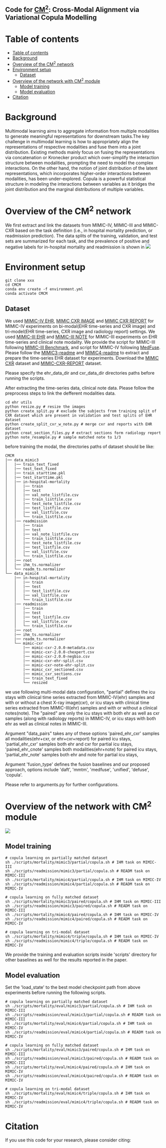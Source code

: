## Code for [CM$^2$](-): Cross-Modal Alignment via Variational Copula Modelling


Table of contents
=================

<!--ts-->
- [Table of contents](#table-of-contents)
- [Background](#background)
- [Overview of the CM$^2$ network](#overview-of-the-cm2-network)
- [Environment setup](#environment-setup)
  - [Dataset](#dataset)
- [Overview of the network with CM$^2$ module](#overview-of-the-network-with-cm2-module)
  - [Model training](#model-training)
  - [Model evaluation](#model-evaluation)
- [Citation](#citation)
   
<!--te-->

Background
============
Multimodal learning aims to aggregate information from multiple modalities to generate meaningful representations for downstream tasks.The key challenge in multimodal learning is how to appropriately align the representations of respective modalities and fuse them into a joint distribution. Existing methods mainly focus on fusing the representations via concatenation or Kronecker product which over-simplify the interaction structure between modalities, prompting the need to model the complex interactions. On the other hand, the notion of joint distribution of the latent representations, which incorporates higher-order interactions between modalities, has been under-explored. Copula is a powerful statistical structure in modeling the interactions between variables as it bridges the joint distribution and the marginal distributions of multiple variables.


Overview of the CM$^2$ network
====================================

We first extract and link the datasets from MIMIC-IV, MIMIC-III and MIMIC-CXR based on the task definition (i.e., in hospital mortality prediction, or readmission prediction). The data splits of the training, validation, and test sets are summarized for each task, and the prevalence of positive and negative labels for in-hospital mortality and readmission is shown in 
![](figures/datset_summary.png)


Environment setup
==================

    git clone xxx
    cd CMCM
    conda env create -f environment.yml
    conda activate CMCM

Dataset
-------------

We used [MIMIC-IV EHR](https://physionet.org/content/mimiciv/2.2/), [MIMIC CXR IMAGE](https://physionet.org/content/mimic-cxr-jpg/2.0.0/) and [MIMIC CXR REPORT](https://physionet.org/content/mimic-cxr/2.1.0/) for MIMIC-IV experiments on bi-modal(EHR time-series and CXR image) and tri-model(EHR time-series, CXR image and radiology report) settings.
We used [MIMIC-III EHR](https://physionet.org/content/mimiciii/1.4/) and [MIMIC-III NOTE](https://physionet.org/content/mimiciii/1.4/) for MIMIC-III experiments on EHR time-series and clinical note modality.
We provide the script for MIMIC-III following [MIMIC-III Benchmark](https://github.com/YerevaNN/mimic3-benchmarks), and script for MIMIC-IV following [MedFuse](https://github.com/nyuad-cai/MedFuse).
Please follow the [MIMIC3-readme](mimic3extract/README.md) and [MIMIC4-readme](mimic4extract/README.md) to extract and prepare the time-series EHR dataset for experiments. Download the [MIMIC CXR](https://physionet.org/content/mimic-cxr-jpg/2.0.0/) dataset and [MIMIC-CXR-REPORT](https://physionet.org/content/mimic-cxr/2.1.0/) dataset.

Please specify the ehr_data_dir and cxr_data_dir directories paths before running the scripts.

After extracting the time-series data, clinical note data. Please follow the preprocess steps to link the defferent modalities data.
```
cd ehr utils
python resize.py # resize the images
python create_split.py # exclude the subjects from training split of CXR dataset which are present in validation and test splits of EHR dataset
python create_split_cxr_w_note.py # merge cxr and reports with EHR dataset
python creat_section_files.py # extract sections form radiology report
python note_resample.py # sample matched note to 1/3
```

before training the modal, the directories paths of dataset should be like:
```
CMCM
|── data_mimic3
│   |── train_text_fixed
│   |── test_text_fixed
│   |── train_starttime.pkl
│   |── test_starttime.pkl
│   |── in-hospital-mortality
│   │   |── train
│   │   |── test
│   │   |── val_note_listfile.csv
│   │   |── train_listfile.csv
│   │   |── test_note_listfile.csv
│   │   |── test_listfile.csv
│   │   |── val_listfile.csv
│   │   └── train_listfile.csv
│   |── readmission
│   │   |── train
│   │   |── test
│   │   |── val_note_listfile.csv
│   │   |── train_listfile.csv
│   │   |── test_note_listfile.csv
│   │   |── test_listfile.csv
│   │   |── val_listfile.csv
│   │   └── train_listfile.csv
│   |── root
│   |── ihm_ts.normalizer
│   └── readm_ts.normalizer
└── data_mimic4
    |── in-hospital-mortality
    │   |── train
    │   |── test
    │   |── test_listfile.csv
    │   |── val_listfile.csv
    │   └── train_listfile.csv
    |── readmission
    │   |── train
    │   |── test
    │   |── test_listfile.csv
    │   |── val_listfile.csv
    │   └── train_listfile.csv
    |── root
    |── ihm_ts.normalizer
    |── readm_ts.normalizer
    └── mimic-cxr
        |── mimic-cxr-2.0.0-metadata.csv
        |── mimic-cxr-2.0.0-chexpert.csv
        |── mimic-cxr-2.0.0-negbio.csv
        |── mimic-cxr-ehr-split.csv
        |── mimic-cxr-note-ehr-split.csv
        |── mimic_cxr_sectioned.csv
        |── mimic_cxr_sections.csv
        |── train_text_fixed
        └── resized
```

we use following multi-modal data configuration, "partial" defines the icu stays with clinical time series extracted from MIMIC-IV(ehr) samples and with or without a chest X-ray image(cxr), or icu stays with clinical time series extracted from MIMIC-III(ehr) samples and with or without a clinical notes(note).
The "paired" are only the icu stays with both ehr as well as cxr samples (along with radiology reports) in MIMIC-IV, or icu stays with both ehr as well as clinical notes in MIMIC-III. 

Argument "data_pairs" takes any of these options 'paired_ehr_cxr' samples all modalities(ehr+cxr, or ehr+cxr+report) for paired icu stays, 'partial_ehr_cxr' samples both ehr and cxr for partial icu stays, 'paired_ehr_cnote' samples both modalities(ehr+note) for paired icu stays, 'partial_ehr_note' samples both ehr and note for partial icu stays, 

Argument 'fusion_type' defines the fusion baselines and our proposed approach, options include 'daft', 'mmtm', 'medfuse', 'unified', 'defuse', 'copula'.

Please refer to arguments.py for further configurations.

Overview of the network with CM$^2$ module
====================================
![](figures/framework.png)

Model training
-----------------

```
# copula learning on partially matched dataset
sh ./scripts/mortality/mimic3/partial/copula.sh # IHM task on MIMIC-III
sh ./scripts/readmission/mimic3/partial/copula.sh # READM task on MIMIC-III
sh ./scripts/mortality/mimic4/partial/copula.sh # IHM task on MIMIC-IV
sh ./scripts/readmission/mimic4/partial/copula.sh # READM task on MIMIC-IV

# copula learning on fully matched dataset
sh ./scripts/mortality/mimic3/paired/copula.sh # IHM task on MIMIC-III
sh ./scripts/readmission/mimic3/paired/copula.sh # READM task on MIMIC-III
sh ./scripts/mortality/mimic4/paired/copula.sh # IHM task on MIMIC-IV
sh ./scripts/readmission/mimic4/paired/copula.sh # READM task on MIMIC-IV

# copula learning on tri-modal dataset
sh ./scripts/mortality/mimic4/triple/copula.sh # IHM task on MIMIC-IV
sh ./scripts/readmission/mimic4/triple/copula.sh # READM task on MIMIC-IV
```
We provide the training and evaluation scripts inside 'scripts' directory for other baselines as well for the results reported in the paper. 

Model evaluation
------------------
Set the 'load_state' to the best model checkpoint path from above experiments before running the following scripts.
```
# copula learning on partially matched dataset
sh ./scripts/mortality/eval/mimic3/partial/copula.sh # IHM task on MIMIC-III
sh ./scripts/readmission/eval/mimic3/partial/copula.sh # READM task on MIMIC-III
sh ./scripts/mortality/eval/mimic4/partial/copula.sh # IHM task on MIMIC-IV
sh ./scripts/readmission/eval/mimic4/partial/copula.sh # READM task on MIMIC-IV

# copula learning on fully matched dataset
sh ./scripts/mortality/eval/mimic3/paired/copula.sh # IHM task on MIMIC-III
sh ./scripts/readmission/eval/mimic3/paired/copula.sh # READM task on MIMIC-III
sh ./scripts/mortality/eval/mimic4/paired/copula.sh # IHM task on MIMIC-IV
sh ./scripts/readmission/eval/mimic4/paired/copula.sh # READM task on MIMIC-IV

# copula learning on tri-modal dataset
sh ./scripts/mortality/eval/mimic4/triple/copula.sh # IHM task on MIMIC-IV
sh ./scripts/readmission/eval/mimic4/triple/copula.sh # READM task on MIMIC-IV
```

Citation 
============

If you use this code for your research, please consider citing:

```
```



